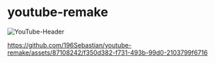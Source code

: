 # youtube-remake

![YouTube-Header](https://github.com/196Sebastian/youtube-remake/assets/87108242/6fddb9ca-2c37-4b8f-9eca-86c18a02a5b3)

https://github.com/196Sebastian/youtube-remake/assets/87108242/f350d382-f731-493b-99d0-2103799f6716


